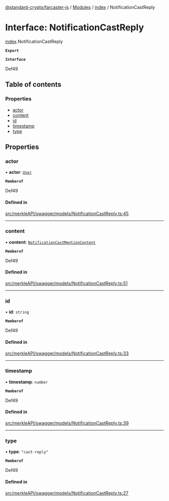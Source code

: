 [@standard-crypto/farcaster-js](../README.md) / [Modules](../modules.md) / [index](../modules/index.md) / NotificationCastReply

# Interface: NotificationCastReply

[index](../modules/index.md).NotificationCastReply

**`Export`**

**`Interface`**

Def49

## Table of contents

### Properties

- [actor](index.NotificationCastReply.md#actor)
- [content](index.NotificationCastReply.md#content)
- [id](index.NotificationCastReply.md#id)
- [timestamp](index.NotificationCastReply.md#timestamp)
- [type](index.NotificationCastReply.md#type)

## Properties

### actor

• **actor**: [`User`](index.User.md)

**`Memberof`**

Def49

#### Defined in

[src/merkleAPI/swagger/models/NotificationCastReply.ts:45](https://github.com/standard-crypto/farcaster-js/blob/main/src/merkleAPI/swagger/models/NotificationCastReply.ts#L45)

___

### content

• **content**: [`NotificationCastMentionContent`](index.NotificationCastMentionContent.md)

**`Memberof`**

Def49

#### Defined in

[src/merkleAPI/swagger/models/NotificationCastReply.ts:51](https://github.com/standard-crypto/farcaster-js/blob/main/src/merkleAPI/swagger/models/NotificationCastReply.ts#L51)

___

### id

• **id**: `string`

**`Memberof`**

Def49

#### Defined in

[src/merkleAPI/swagger/models/NotificationCastReply.ts:33](https://github.com/standard-crypto/farcaster-js/blob/main/src/merkleAPI/swagger/models/NotificationCastReply.ts#L33)

___

### timestamp

• **timestamp**: `number`

**`Memberof`**

Def49

#### Defined in

[src/merkleAPI/swagger/models/NotificationCastReply.ts:39](https://github.com/standard-crypto/farcaster-js/blob/main/src/merkleAPI/swagger/models/NotificationCastReply.ts#L39)

___

### type

• **type**: ``"cast-reply"``

**`Memberof`**

Def49

#### Defined in

[src/merkleAPI/swagger/models/NotificationCastReply.ts:27](https://github.com/standard-crypto/farcaster-js/blob/main/src/merkleAPI/swagger/models/NotificationCastReply.ts#L27)
